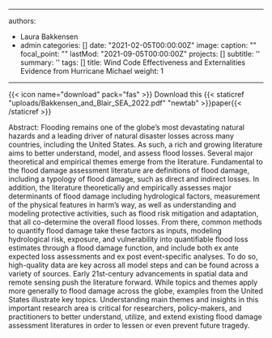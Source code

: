 
---
authors:
- Laura Bakkensen
- admin
categories: []
date: "2021-02-05T00:00:00Z"
image:
  caption: ""
  focal_point: ""
lastMod: "2021-09-05T00:00:00Z"
projects: []
subtitle: ''
summary: ''
tags: []
title: Wind Code Effectiveness and Externalities Evidence from Hurricane Michael
weight: 1
---

{{< icon name="download" pack="fas" >}} Download this {{< staticref "uploads/Bakkensen_and_Blair_SEA_2022.pdf" "newtab" >}}paper{{< /staticref >}}


Abstract: Flooding remains one of the globe’s most devastating natural hazards and a leading driver of natural disaster losses across many countries, including the United States. As such, a rich and growing literature aims to better understand, model, and assess flood losses. Several major theoretical and empirical themes emerge from the literature. Fundamental to the flood damage assessment literature are definitions of flood damage, including a typology of flood damage, such as direct and indirect losses. In addition, the literature theoretically and empirically assesses major determinants of flood damage including hydrological factors, measurement of the physical features in harm’s way, as well as understanding and modeling protective activities, such as flood risk mitigation and adaptation, that all co-determine the overall flood losses. From there, common methods to quantify flood damage take these factors as inputs, modeling hydrological risk, exposure, and vulnerability into quantifiable flood loss estimates through a flood damage function, and include both ex ante expected loss assessments and ex post event-specific analyses. To do so, high-quality data are key across all model steps and can be found across a variety of sources. Early 21st-century advancements in spatial data and remote sensing push the literature forward. While topics and themes apply more generally to flood damage across the globe, examples from the United States illustrate key topics. Understanding main themes and insights in this important research area is critical for researchers, policy-makers, and practitioners to better understand, utilize, and extend existing flood damage assessment literatures in order to lessen or even prevent future tragedy.
